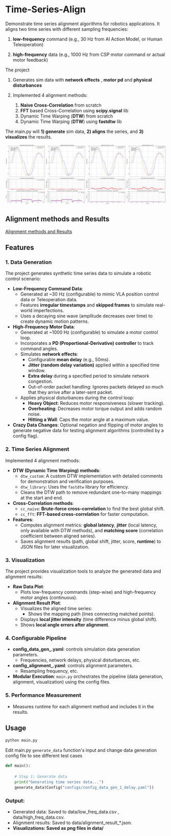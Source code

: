 # Time-Series-Align

Demonstrate time series alignment algorithms for robotics applications. 
It aligns two time series with different sampling frequencies:

1. **low-frequency** command (e.g., 30 Hz from AI Action Model, or Human Teleoperation)

2. **high-frequency** data (e.g., 1000 Hz from CSP motor command or actual motor feedback)

The project

1. Generates sim data with **network effects** , **motor pd** and **physical disturbances**

2. Implemented 4 alignment methods:
    1. **Naive Cross-Correlation** from scratch
    2. **FFT** based Cross-Correlation using **scipy.signal** lib
    3. Dynamic Time Warping (**DTW**) from scratch
    4. Dynamic Time Warping (**DTW**) using **fastdtw** lib
    
The main.py will **1) generate** sim data,  **2) aligns** the series, and **3) visualizes** the results.


![Example alignment result from 4 methods](docs/alignments.png)


## Alignment methods and Results
[Alignment methods and Results](experiments_results.md)


## Features

### 1. Data Generation
The project generates synthetic time series data to simulate a robotic control scenario:
- **Low-Frequency Command Data**:
  - Generated at ~30 Hz (configurable) to mimic VLA position control data or Teleoperation data.
  - Features **irregular timestamps** and **skipped frames** to simulate real-world imperfections.
  - Uses a decaying sine wave (amplitude decreases over time) to create dynamic motion patterns.
- **High-Frequency Motor Data**:
  - Generated at ~1000 Hz (configurable) to simulate a motor control loop.
  - Incorporates a **PD (Proportional-Derivative) controller** to track command angles.
  - Simulates **network effects**:
    - Configurable **mean delay** (e.g., 50ms).
    - **Jitter (random delay variation)** applied within a specified time window.
    - **Extra delay** during a specified period to simulate network congestion.
    - Out-of-order packet handling: Ignores packets delayed so much that they arrive after a later-sent packet.
  - Applies physical disturbances during the control loop:
    - **Heavy Object**: Reduces motor responsiveness (slower tracking).
    - **Overheating**: Decreases motor torque output and adds random noise.
    - **Hitting a Wall**: Caps the motor angle at a maximum value.
- **Crazy Data Changes**: Optional negation and flipping of motor angles to generate negative data for testing alignment algorithms (controlled by a config flag).

### 2. Time Series Alignment
Implemented 4 alignment methods:
- **DTW (Dynamic Time Warping) methods**:
  - `dtw_custom`: A custom DTW implementation with detailed comments for demonstration and verification purposes.
  - `dtw_library`: Uses the `fastdtw` library for efficiency.
  - Cleans the DTW path to remove redundant one-to-many mappings at the start and end.
- **Cross-Correlation methods**:
  - `cc_naive`: **Brute-force cross-correlation** to find the best global shift.
  - `cc_fft`: **FFT-based cross-correlation** for faster computation.
- **Features**:
  - Computes alignment metrics: **global latency**, **jitter** (local latency, only available with DTW methods), and **matching score** (correlation coefficient between aligned series).
  - Saves alignment results (path, global shift, jitter, score, **runtime**) to JSON files for later visualization.

### 3. Visualization
The project provides visualization tools to analyze the generated data and alignment results:
- **Raw Data Plot**:
  - Plots low-frequency commands (step-wise) and high-frequency motor angles (continuous).
- **Alignment Result Plot**:
  - Visualizes the aligned time series:
    - Shows the mapping path (lines connecting matched points).
  - Displays **local jitter intensity** (time difference minus global shift).
  - Shows **local angle errors after alignment**.

### 4. Configurable Pipeline
- **config_data_gen_.yaml**: controls simulation data generation parameters.
  - Frequencies, network delays, physical disturbances, etc.
- **config_alignment_.yaml**: controls alignment parameters.
  - Resampling frequency, etc.
- **Modular Execution**: `main.py` orchestrates the pipeline (data generation, alignment, visualization) using the config files.

### 5. Performance Measurement
- Measures runtime for each alignment method and includes it in the results.

## Usage

```bash
python main.py
```

Edit main.py `generate_data` function's input and change data generation config file to see different test cases
```python
def main():
    
    # Step 1: Generate data
    print("Generating time series data...")
    generate_data(Config("configs/config_data_gen_1_delay.yaml"))
```

### Output:

* Generated data: Saved to data/low_freq_data.csv , data/high_freq_data.csv.
* Alignment results: Saved to data/alignment_result_*.json.
* **Visualizations: Saved as png files in data/**


